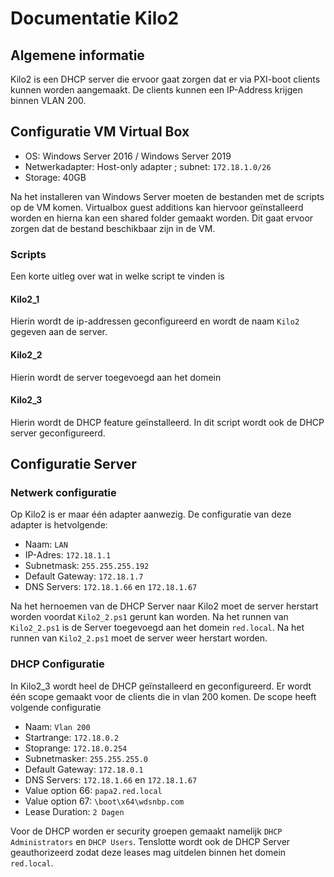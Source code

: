 # Documentatie Kilo2
## Algemene informatie
Kilo2 is een DHCP server die ervoor gaat zorgen dat er via PXI-boot clients kunnen worden aangemaakt. De clients kunnen een IP-Address krijgen binnen VLAN 200.

## Configuratie VM Virtual Box

* OS: Windows Server 2016 / Windows Server 2019
* Netwerkadapter: Host-only adapter ; subnet: `172.18.1.0/26`
* Storage: 40GB

Na het installeren van Windows Server moeten de bestanden met de scripts op de VM komen. Virtualbox guest additions kan hiervoor geïnstalleerd worden en hierna kan een shared folder gemaakt worden. Dit gaat ervoor zorgen dat de bestand beschikbaar zijn in de VM.
### Scripts
Een korte uitleg over wat in welke script te vinden is
#### Kilo2_1
Hierin wordt de ip-addressen geconfigureerd en wordt de naam `Kilo2` gegeven aan de server.
#### Kilo2_2
Hierin wordt de server toegevoegd aan het domein
#### Kilo2_3
Hierin wordt de DHCP feature geïnstalleerd. In dit script wordt ook de DHCP server geconfigureerd.

## Configuratie Server
### Netwerk configuratie

Op Kilo2 is er maar één adapter aanwezig. De configuratie van deze adapter is hetvolgende:
* Naam: `LAN`
* IP-Adres: `172.18.1.1`
* Subnetmask: `255.255.255.192`
* Default Gateway: `172.18.1.7`
* DNS Servers: `172.18.1.66` en `172.18.1.67`

Na het hernoemen van de DHCP Server naar Kilo2 moet de server herstart worden voordat `Kilo2_2.ps1` gerunt kan worden. Na het runnen van `Kilo2_2.ps1` is de Server toegevoegd aan het domein `red.local`. Na het runnen van `Kilo2_2.ps1` moet de server weer herstart worden.

### DHCP Configuratie

In Kilo2_3 wordt heel de DHCP geïnstalleerd en geconfigureerd.
Er wordt één scope gemaakt voor de clients die in vlan 200 komen. De scope heeft volgende configuratie
* Naam: `Vlan 200`
* Startrange: `172.18.0.2`
* Stoprange: `172.18.0.254`
* Subnetmasker: `255.255.255.0`
* Default Gateway: `172.18.0.1`
* DNS Servers: `172.18.1.66` en `172.18.1.67`
* Value option 66: `papa2.red.local`
* Value option 67: `\boot\x64\wdsnbp.com`
* Lease Duration: `2 Dagen`

Voor de DHCP worden er security groepen gemaakt namelijk `DHCP Administrators` en `DHCP Users`. Tenslotte wordt ook de DHCP Server geauthorizeerd zodat deze leases mag uitdelen binnen het domein `red.local`.